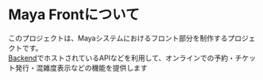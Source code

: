 # Maya Frontについて

このプロジェクトは、Mayaシステムにおけるフロント部分を制作するプロジェクトです。<br>
[Backend](https://github.com/Maya-org/Maya-Reservation-Backend)でホストされているAPIなどを利用して、オンラインでの予約・チケット発行・混雑度表示などの機能を提供します<br>